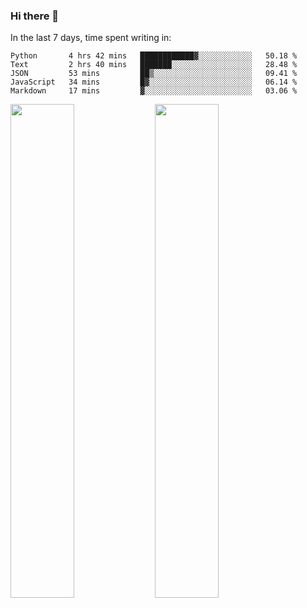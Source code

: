 ### Hi there 👋

In the last 7 days, time spent writing in:

<!--START_SECTION:waka-->
```text
Python       4 hrs 42 mins   ████████████▓░░░░░░░░░░░░   50.18 % 
Text         2 hrs 40 mins   ███████░░░░░░░░░░░░░░░░░░   28.48 % 
JSON         53 mins         ██▒░░░░░░░░░░░░░░░░░░░░░░   09.41 % 
JavaScript   34 mins         █▓░░░░░░░░░░░░░░░░░░░░░░░   06.14 % 
Markdown     17 mins         ▓░░░░░░░░░░░░░░░░░░░░░░░░   03.06 % 
```
<!--END_SECTION:waka-->

<img src="https://wakatime.com/share/@jimtje/5d0c92de-08f8-4a72-8f2f-6a9693d1e318.svg" width=45% height=45%> <img src="https://wakatime.com/share/@jimtje/501498ae-bda5-4da7-a89d-b40bcdd5556d.svg" width=45% height=45%>

